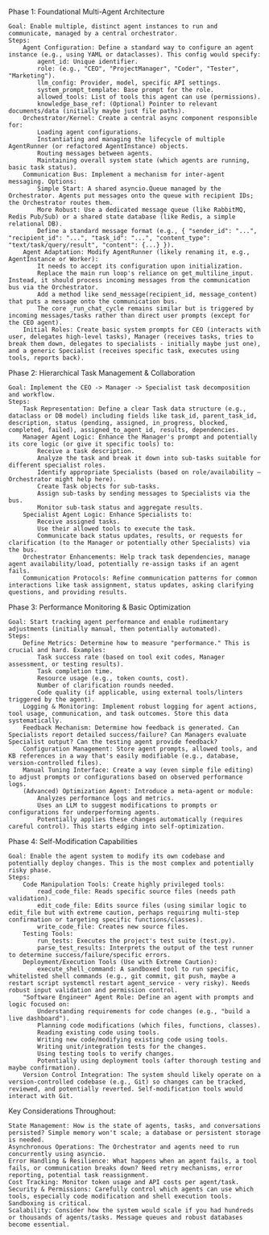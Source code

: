 Phase 1: Foundational Multi-Agent Architecture

    Goal: Enable multiple, distinct agent instances to run and communicate, managed by a central orchestrator.
    Steps:
        Agent Configuration: Define a standard way to configure an agent instance (e.g., using YAML or dataclasses). This config would specify:
            agent_id: Unique identifier.
            role: (e.g., "CEO", "ProjectManager", "Coder", "Tester", "Marketing").
            llm_config: Provider, model, specific API settings.
            system_prompt_template: Base prompt for the role.
            allowed_tools: List of tools this agent can use (permissions).
            knowledge_base_ref: (Optional) Pointer to relevant documents/data (initially maybe just file paths).
        Orchestrator/Kernel: Create a central async component responsible for:
            Loading agent configurations.
            Instantiating and managing the lifecycle of multiple AgentRunner (or refactored AgentInstance) objects.
            Routing messages between agents.
            Maintaining overall system state (which agents are running, basic task status).
        Communication Bus: Implement a mechanism for inter-agent messaging. Options:
            Simple Start: A shared asyncio.Queue managed by the Orchestrator. Agents put messages onto the queue with recipient IDs; the Orchestrator routes them.
            More Robust: Use a dedicated message queue (like RabbitMQ, Redis Pub/Sub) or a shared state database (like Redis, a simple relational DB).
            Define a standard message format (e.g., { "sender_id": "...", "recipient_id": "...", "task_id": "...", "content_type": "text/task/query/result", "content": {...} }).
        Agent Adaptation: Modify AgentRunner (likely renaming it, e.g., AgentInstance or Worker):
            It needs to accept its configuration upon initialization.
            Replace the main run loop's reliance on get_multiline_input. Instead, it should process incoming messages from the communication bus via the Orchestrator.
            Add a method like send_message(recipient_id, message_content) that puts a message onto the communication bus.
            The core _run_chat_cycle remains similar but is triggered by incoming messages/tasks rather than direct user prompts (except for the CEO agent).
        Initial Roles: Create basic system prompts for CEO (interacts with user, delegates high-level tasks), Manager (receives tasks, tries to break them down, delegates to specialists - initially maybe just one), and a generic Specialist (receives specific task, executes using tools, reports back).

Phase 2: Hierarchical Task Management & Collaboration

    Goal: Implement the CEO -> Manager -> Specialist task decomposition and workflow.
    Steps:
        Task Representation: Define a clear Task data structure (e.g., dataclass or DB model) including fields like task_id, parent_task_id, description, status (pending, assigned, in_progress, blocked, completed, failed), assigned_to_agent_id, results, dependencies.
        Manager Agent Logic: Enhance the Manager's prompt and potentially its core logic (or give it specific tools) to:
            Receive a task description.
            Analyze the task and break it down into sub-tasks suitable for different specialist roles.
            Identify appropriate Specialists (based on role/availability – Orchestrator might help here).
            Create Task objects for sub-tasks.
            Assign sub-tasks by sending messages to Specialists via the bus.
            Monitor sub-task status and aggregate results.
        Specialist Agent Logic: Enhance Specialists to:
            Receive assigned tasks.
            Use their allowed tools to execute the task.
            Communicate back status updates, results, or requests for clarification (to the Manager or potentially other Specialists) via the bus.
        Orchestrator Enhancements: Help track task dependencies, manage agent availability/load, potentially re-assign tasks if an agent fails.
        Communication Protocols: Refine communication patterns for common interactions like task assignment, status updates, asking clarifying questions, and providing results.

Phase 3: Performance Monitoring & Basic Optimization

    Goal: Start tracking agent performance and enable rudimentary adjustments (initially manual, then potentially automated).
    Steps:
        Define Metrics: Determine how to measure "performance." This is crucial and hard. Examples:
            Task success rate (based on tool exit codes, Manager assessment, or testing results).
            Task completion time.
            Resource usage (e.g., token counts, cost).
            Number of clarification rounds needed.
            Code quality (if applicable, using external tools/linters triggered by the agent).
        Logging & Monitoring: Implement robust logging for agent actions, tool usage, communication, and task outcomes. Store this data systematically.
        Feedback Mechanism: Determine how feedback is generated. Can Specialists report detailed success/failure? Can Managers evaluate Specialist output? Can the testing agent provide feedback?
        Configuration Management: Store agent prompts, allowed tools, and KB references in a way that's easily modifiable (e.g., database, version-controlled files).
        Manual Tuning Interface: Create a way (even simple file editing) to adjust prompts or configurations based on observed performance logs.
        (Advanced) Optimization Agent: Introduce a meta-agent or module:
            Analyzes performance logs and metrics.
            Uses an LLM to suggest modifications to prompts or configurations for underperforming agents.
            Potentially applies these changes automatically (requires careful control). This starts edging into self-optimization.

Phase 4: Self-Modification Capabilities

    Goal: Enable the agent system to modify its own codebase and potentially deploy changes. This is the most complex and potentially risky phase.
    Steps:
        Code Manipulation Tools: Create highly privileged tools:
            read_code_file: Reads specific source files (needs path validation).
            edit_code_file: Edits source files (using similar logic to edit_file but with extreme caution, perhaps requiring multi-step confirmation or targeting specific functions/classes).
            write_code_file: Creates new source files.
        Testing Tools:
            run_tests: Executes the project's test suite (test.py).
            parse_test_results: Interprets the output of the test runner to determine success/failure/specific errors.
        Deployment/Execution Tools (Use with Extreme Caution):
            execute_shell_command: A sandboxed tool to run specific, whitelisted shell commands (e.g., git commit, git push, maybe a restart script systemctl restart agent_service - very risky). Needs robust input validation and permission control.
        "Software Engineer" Agent Role: Define an agent with prompts and logic focused on:
            Understanding requirements for code changes (e.g., "build a live dashboard").
            Planning code modifications (which files, functions, classes).
            Reading existing code using tools.
            Writing new code/modifying existing code using tools.
            Writing unit/integration tests for the changes.
            Using testing tools to verify changes.
            Potentially using deployment tools (after thorough testing and maybe confirmation).
        Version Control Integration: The system should likely operate on a version-controlled codebase (e.g., Git) so changes can be tracked, reviewed, and potentially reverted. Self-modification tools would interact with Git.

Key Considerations Throughout:

    State Management: How is the state of agents, tasks, and conversations persisted? Simple memory won't scale; a database or persistent storage is needed.
    Asynchronous Operations: The Orchestrator and agents need to run concurrently using asyncio.
    Error Handling & Resilience: What happens when an agent fails, a tool fails, or communication breaks down? Need retry mechanisms, error reporting, potential task reassignment.
    Cost Tracking: Monitor token usage and API costs per agent/task.
    Security & Permissions: Carefully control which agents can use which tools, especially code modification and shell execution tools. Sandboxing is critical.
    Scalability: Consider how the system would scale if you had hundreds or thousands of agents/tasks. Message queues and robust databases become essential.
